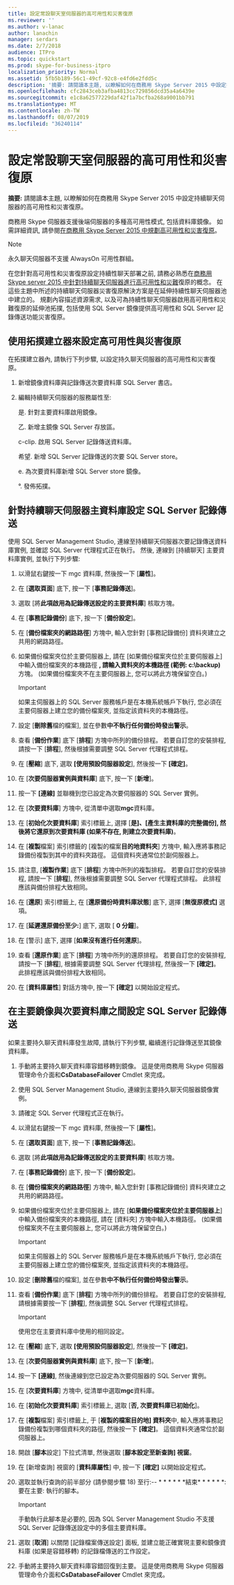 ```yaml
---
title: 設定常設聊天室伺服器的高可用性和災害復原
ms.reviewer: ''
ms.author: v-lanac
author: lanachin
manager: serdars
ms.date: 2/7/2018
audience: ITPro
ms.topic: quickstart
ms.prod: skype-for-business-itpro
localization_priority: Normal
ms.assetid: 5fb5b189-56c1-49cf-92c8-e4fd6e2fdd5c
description: '摘要: 請閱讀本主題, 以瞭解如何在商務用 Skype Server 2015 中設定持續聊天伺服器的高可用性和災難復原。'
ms.openlocfilehash: cfc2843ceb3afba4813cc729856dcd35a4a6439e
ms.sourcegitcommit: e1c8a62577229daf42f1a7bcfba268a9001bb791
ms.translationtype: MT
ms.contentlocale: zh-TW
ms.lasthandoff: 08/07/2019
ms.locfileid: "36240114"
---
```

# <a name="configure-high-availability-and-disaster-recovery-for-persistent-chat-server-in-skype-for-business-server-2015"></a>設定常設聊天室伺服器的高可用性和災害復原
 
**摘要:** 請閱讀本主題, 以瞭解如何在商務用 Skype Server 2015 中設定持續聊天伺服器的高可用性和災害復原。
  
商務用 Skype 伺服器支援後端伺服器的多種高可用性模式, 包括資料庫鏡像。 如需詳細資訊, 請參閱[在商務用 Skype Server 2015 中規劃高可用性和災害復原](../../plan-your-deployment/high-availability-and-disaster-recovery/high-availability-and-disaster-recovery.md)。
  
> [!NOTE]
> 永久聊天伺服器不支援 AlwaysOn 可用性群組。 
  
在您針對高可用性和災害復原設定持續性聊天部署之前, 請務必熟悉在[商務用 Skype server 2015 中針對持續聊天伺服器進行高可用性和災難](../../plan-your-deployment/persistent-chat-server/high-availability-and-disaster-recovery.md)復原的概念。 在這些主題中所述的持續聊天伺服器災害復原解決方案是在延伸持續性聊天伺服器池中建立的。 規劃內容描述資源需求, 以及可為持續性聊天伺服器啟用高可用性和災難復原的延伸池拓撲, 包括使用 SQL Server 鏡像提供高可用性和 SQL Server 記錄傳送功能災害復原。
  
## <a name="use-topology-builder-to-configure-high-availability-and-disaster-recovery"></a>使用拓撲建立器來設定高可用性與災害復原

在拓撲建立器內, 請執行下列步驟, 以設定持久聊天伺服器的高可用性和災害復原。
  
1. 新增鏡像資料庫與記錄傳送次要資料庫 SQL Server 書店。
    
2. 編輯持續聊天伺服器的服務屬性至:
    
    是. 針對主要資料庫啟用鏡像。
    
    乙. 新增主鏡像 SQL Server 存放區。
    
    c-clip. 啟用 SQL Server 記錄傳送資料庫。
    
    希望. 新增 SQL Server 記錄傳送的次要 SQL Server store。
    
    e. 為次要資料庫新增 SQL Server store 鏡像。
    
    °. 發佈拓撲。
    
## <a name="set-up-sql-server-log-shipping-for-the-persistent-chat-server-primary-database"></a>針對持續聊天伺服器主資料庫設定 SQL Server 記錄傳送

使用 SQL Server Management Studio, 連線至持續聊天伺服器次要記錄傳送資料庫實例, 並確認 SQL Server 代理程式正在執行。 然後, 連線到 [持續聊天] 主要資料庫實例, 並執行下列步驟:
  
1. 以滑鼠右鍵按一下 mgc 資料庫, 然後按一下 [**屬性**]。
    
2. 在 [**選取頁面**] 底下, 按一下 [**事務記錄傳送**]。
    
3. 選取 [將**此項啟用為記錄傳送設定的主要資料庫**] 核取方塊。
    
4. 在 [**事務記錄備份**] 底下, 按一下 [**備份設定**]。
    
5. 在 [**備份檔案夾的網路路徑**] 方塊中, 輸入您針對 [事務記錄備份] 資料夾建立之共用的網路路徑。
    
6. 如果備份檔案夾位於主要伺服器上, 請在 [如果備份檔案夾位於主要伺服器上] 中輸入備份檔案夾的本機路徑 **, 請輸入資料夾的本機路徑 (範例: c:\backup)** 方塊。 (如果備份檔案夾不在主要伺服器上, 您可以將此方塊保留空白。)
    
    > [!IMPORTANT]
    > 如果主伺服器上的 SQL Server 服務帳戶是在本機系統帳戶下執行, 您必須在主要伺服器上建立您的備份檔案夾, 並指定該資料夾的本機路徑。 
  
7. 設定 [**刪除舊**檔的檔案], 並在參數**中不執行任何備份時發出警示**。
    
8. 查看 [**備份作業**] 底下 [**排程**] 方塊中所列的備份排程。 若要自訂您的安裝排程, 請按一下 [**排程**], 然後根據需要調整 SQL Server 代理程式排程。
    
9. 在 [**壓縮**] 底下, 選取 **[使用預設伺服器設定**], 然後按一下 **[確定]**。
    
10. 在 [**次要伺服器實例與資料庫**] 底下, 按一下 [**新增**]。
    
11. 按一下 **[連線]** 並聯機到您已設定為次要伺服器的 SQL Server 實例。
    
12. 在 [**次要資料庫**] 方塊中, 從清單中選取**mgc**資料庫。
    
13. 在 [**初始化次要資料庫**] 索引標籤上, 選擇 [**是]、[產生主資料庫的完整備份], 然後將它還原到次要資料庫 (如果不存在, 則建立次要資料庫)**。
    
14. 在 [**複製**檔案] 索引標籤的 [複製的檔案**目的地資料夾**] 方塊中, 輸入應將事務記錄備份複製到其中的資料夾路徑。 這個資料夾通常位於副伺服器上。
    
15. 請注意, [**複製作業**] 底下 [**排程**] 方塊中所列的複製排程。 若要自訂您的安裝排程, 請按一下 [**排程**], 然後根據需要調整 SQL Server 代理程式排程。 此排程應該與備份排程大致相同。
    
16. 在 [**還原**] 索引標籤上, 在 [**還原備份時資料庫狀態**] 底下, 選擇 [**無復原模式]** 選項。
    
17. 在 [**延遲還原備份至少:**] 底下, 選取 [ **0 分鐘**]。
    
18. 在 [警示] 底下, 選擇 [**如果沒有進行任何還原**]。
    
19. 查看 [**還原作業**] 底下 [**排程**] 方塊中所列的還原排程。 若要自訂您的安裝排程, 請按一下 [**排程**], 根據需要調整 SQL Server 代理排程, 然後按一下 **[確定]**。 此排程應該與備份排程大致相同。
    
20. 在 [**資料庫屬性**] 對話方塊中, 按一下 **[確定]** 以開始設定程式。
    
## <a name="set-up-sql-server-log-shipping-between-the-primary-mirror-and-the-secondary-database"></a>在主要鏡像與次要資料庫之間設定 SQL Server 記錄傳送

如果主要持久聊天資料庫發生故障, 請執行下列步驟, 繼續進行記錄傳送至其鏡像資料庫。
  
1. 手動將主要持久聊天資料庫容錯移轉到鏡像。 這是使用商務用 Skype 伺服器管理命令介面和**CsDatabaseFailover** Cmdlet 來完成。
    
2. 使用 SQL Server Management Studio, 連線到主要持久聊天伺服器鏡像實例。
    
3. 請確定 SQL Server 代理程式正在執行。
    
4. 以滑鼠右鍵按一下 mgc 資料庫, 然後按一下 [**屬性**]。
    
5. 在 [**選取頁面**] 底下, 按一下 [**事務記錄傳送**]。
    
6. 選取 [將**此項啟用為記錄傳送設定的主要資料庫**] 核取方塊。
    
7. 在 [**事務記錄備份**] 底下, 按一下 [**備份設定**]。
    
8. 在 [**備份檔案夾的網路路徑**] 方塊中, 輸入您針對 [事務記錄備份] 資料夾建立之共用的網路路徑。
    
9. 如果備份檔案夾位於主要伺服器上, 請在 [**如果備份檔案夾位於主要伺服器上**] 中輸入備份檔案夾的本機路徑, 請在 [資料夾] 方塊中輸入本機路徑。 (如果備份檔案夾不在主要伺服器上, 您可以將此方塊保留空白。)
    
    > [!IMPORTANT]
    > 如果主伺服器上的 SQL Server 服務帳戶是在本機系統帳戶下執行, 您必須在主要伺服器上建立您的備份檔案夾, 並指定該資料夾的本機路徑。 
  
10. 設定 [**刪除舊**檔的檔案], 並在參數**中不執行任何備份時發出警示**。
    
11. 查看 [**備份作業**] 底下 [**排程**] 方塊中所列的備份排程。 若要自訂您的安裝排程, 請根據需要按一下 [**排程**], 然後調整 SQL Server 代理程式排程。
    
    > [!IMPORTANT]
    > 使用您在主要資料庫中使用的相同設定。 
  
12. 在 [**壓縮**] 底下, 選取 **[使用預設伺服器設定**], 然後按一下 **[確定]**。
    
13. 在 [**次要伺服器實例與資料庫**] 底下, 按一下 [**新增**]。
    
14. 按一下 **[連線]**, 然後連線到您已設定為次要伺服器的 SQL Server 實例。
    
15. 在 [**次要資料庫**] 方塊中, 從清單中選取**mgc**資料庫。
    
16. 在 [**初始化次要資料庫**] 索引標籤上, 選取 [**否, 次要資料庫已初始化**]。
    
17. 在 [**複製**檔案] 索引標籤上, 于 [**複製的檔案目的地] 資料夾**中, 輸入應將事務記錄備份複製到哪個資料夾的路徑, 然後按一下 **[確定]**。 這個資料夾通常位於副伺服器上。
    
18. 開啟 [**腳本**設定] 下拉式清單, 然後選取 [**腳本設定至新查詢] 視窗**。
    
19. 在 [新增查詢] 視窗的 [**資料庫屬性**] 中, 按一下 **[確定]** 以開始設定程式。
    
20. 選取並執行查詢的前半部分 (請參閱步驟 18) 至行:-- \* \* \* \* \* \*結束\* \* \* \* \* \*: 要在主要: 執行的腳本。
    
    > [!IMPORTANT]
    > 手動執行此腳本是必要的, 因為 SQL Server Management Studio 不支援 SQL Server 記錄傳送設定中的多個主要資料庫。 
  
21. 選取 [**取消**] 以關閉 [記錄檔案傳送設定] 面板, 並建立能正確實現主要和鏡像資料庫 (如果是容錯移轉) 的記錄檔傳送的工作設定。
    
22. 手動將主要持久聊天資料庫容錯回復到主要。 這是使用商務用 Skype 伺服器管理命令介面和**CsDatabaseFailover** Cmdlet 來完成。
    

